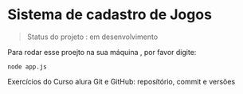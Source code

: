 
<h1> Sistema de cadastro de Jogos</h1>

> Status do projeto : em desenvolvimento

Para rodar esse proejto na sua máquina , por favor digite:

```
node app.js
```

Exercícios do Curso alura Git e GitHub: reposítório, commit e versões
